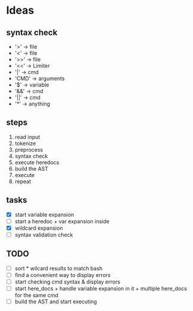 # Ideas

## syntax check

- '>'	->	file
- '<'	->	file
- '>>'	->	file
- '<<'	->	Limiter
- '|'	->	cmd
- 'CMD'	->	arguments
- '$'	->	variable
- '&&'	->	cmd
- '||'	->	cmd
- '*'	->	anything

## steps

1. read input
2. tokenize
3. preprocess
4. syntax check
5. execute heredocs
6. build the AST
7. execute
8. repeat

## tasks

- [x] start variable expansion
- [ ] start a heredoc + var expansion inside
- [x] wildcard expansion
- [ ] syntax validation check

## TODO

- [ ] sort * wilcard results to match bash
- [ ] find a convenient way to display errors
- [ ] start checking cmd syntax & display errors
- [ ] start here_docs + handle variable expansion in it + multiple here_docs for the same cmd
- [ ] build the AST and start executing
